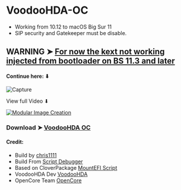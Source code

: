 # VoodooHDA-OC
- Working from 10.12 to macOS Big Sur 11
- SIP security and Gatekeeper must be disable.
## WARNING ➤ [For now the kext not working injected from bootloader on BS 11.3 and later](https://www.insanelymac.com/forum/topic/314406-voodoohda-297/page/21/)

#### Continue here: ⬇︎
![Capture ](https://user-images.githubusercontent.com/6248794/103315220-fd913f80-49f2-11eb-8c83-9c347004f4c3.png)


View full Video ⬇︎

[![Modular Image Creation](https://i.ibb.co/K5bFrB5/VIDEO.png)](https://youtu.be/GBDCQBqf4_k)


### Download  ➤ [VoodooHDA OC](https://github.com/chris1111/VoodooHDA-OC/releases/tag/V1)


#### Credit:
- Build by [chris1111](https://github.com/chris1111/)
- Build From [Script Debugger](https://latenightsw.com/)
- Based on CloverPackage [MountEFI Script](https://sourceforge.net/projects/cloverefiboot/)
- VoodooHDA Dev [VoodooHDA](https://sourceforge.net/p/voodoohda/code/HEAD/tree/)
- OpenCore Team [OpenCore](https://github.com/acidanthera/OpenCorePkg)


